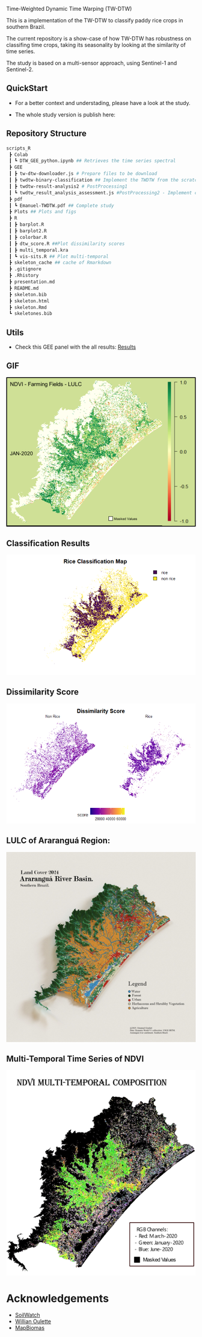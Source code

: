 Time-Weighted Dynamic Time Warping (TW-DTW)

This is a implementation of the TW-DTW to classify paddy rice crops in southern Brazil.

The current repository is a show-case of how TW-DTW has robustness on classifing time crops, taking its seasonality by looking at the similarity of time series. 

The study is based on a multi-sensor approach, using Sentinel-1 and Sentinel-2.

## QuickStart

- For a better context and understading, please have a look at the study.[]()

- The whole study version is publish here: []()

## Repository Structure

```bash 
scripts_R
 ┣ Colab
 ┃ ┗ DTW_GEE_python.ipynb ## Retrieves the time series spectral
 ┣ GEE
 ┃ ┣ tw-dtw-downloader.js # Prepare files to be download
 ┃ ┣ twdtw-binary-classification ## Implement the TWDTW from the scratch
 ┃ ┣ twdtw-result-analysis2 # PostProcessing1
 ┃ ┗ twdtw_result_analysis_assessment.js #PostProcessing2 - Implement connectivy and focal mean
 ┣ pdf
 ┃ ┗ Emanuel-TWDTW.pdf ## Complete study
 ┣ Plots ## Plots and figs
 ┣ R
 ┃ ┣ barplot.R
 ┃ ┣ barplot2.R
 ┃ ┣ colorbar.R
 ┃ ┣ dtw_score.R ##Plot dissimilarity scores
 ┃ ┣ multi_temporal.kra
 ┃ ┗ vis-sits.R ## Plot multi-temporal 
 ┣ skeleton_cache ## cache of Rmarkdown
 ┣ .gitignore
 ┣ .Rhistory
 ┣ presentation.md
 ┣ README.md
 ┣ skeleton.bib
 ┣ skeleton.html
 ┣ skeleton.Rmd
 ┗ skeletones.bib
 ```

## Utils

- Check this GEE panel with the all results: [Results]("https://ee-emanuelgoulartf.projects.earthengine.app/view/twdtw-resultspanel")

## GIF

![gif](Plots/GIF-NDVI.gif)


## Classification Results

![Classification](Plots/qualitymap/classificationmap_dtw.png)

## Dissimilarity Score

![Dissimilarity](Plots/qualitymap/diss_score.png)

## LULC of Araranguá Region:

![lulc](Plots/lulc_.jpg)

## Multi-Temporal Time Series of NDVI 

![sits](Plots/qualitymap/sits-rs.png)

# Acknowledgements 

- [SoilWatch]("https://github.com/SoilWatch")
- [Willian Oulette]("https://github.com/wouellette/ee-dynamic-time-warping")
- [MapBiomas]("https://brasil.mapbiomas.org/en/")
